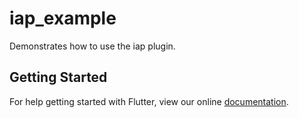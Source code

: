 # iap_example

Demonstrates how to use the iap plugin.

## Getting Started

For help getting started with Flutter, view our online
[documentation](https://flutter.io/).

